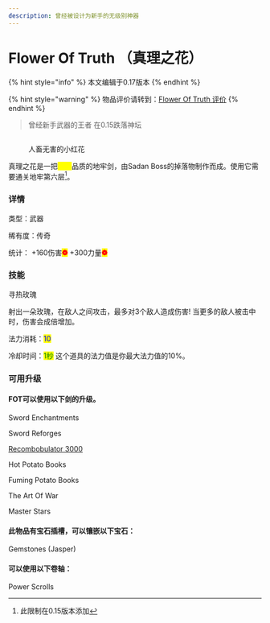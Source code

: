 ```yaml
---
description: 曾经被设计为新手的无级别神器
---
```


# Flower Of Truth （真理之花）

{% hint style="info" %}
本文编辑于0.17版本
{% endhint %}

{% hint style="warning" %}
物品评价请转到：[Flower Of Truth 评价](../ping-jia/flower-of-truth-ping-jia.md)
{% endhint %}

> 曾经新手武器的王者 在0.15跌落神坛

<figure><img src="https://img.pysio.online/doc/skyblock/FOT.gif" alt=""><figcaption><p>人畜无害的小红花</p></figcaption></figure>

真理之花是一把<mark style="color:yellow;">传奇</mark>品质的地牢剑，由Sadan Boss的掉落物制作而成。使用它需要通关地牢第六层[^1]。

### 详情

类型：武器

稀有度：传奇

统计： +160伤害<mark style="color:red;">**❁**</mark> +300力量<mark style="color:red;">**❁**</mark>



### 技能

寻热玫瑰

射出一朵玫瑰，在敌人之间攻击，最多对3个敌人造成伤害! 当更多的敌人被击中时，伤害会成倍增加。&#x20;

法力消耗：<mark style="color:blue;">10</mark>

冷却时间：<mark style="color:green;">1秒</mark>  这个道具的法力值是你最大法力值的10%。



### 可用升级

#### FOT可以使用以下剑的升级。

&#x20;Sword Enchantments

&#x20;Sword Reforges

[ Recombobulator 3000](recombobulator-3000-zhong-zu-qi-3000.md)

&#x20;Hot Potato Books

&#x20;Fuming Potato Books

&#x20;The Art Of War

&#x20;Master Stars

#### 此物品有宝石插槽，可以镶嵌以下宝石：

Gemstones (Jasper)

#### 可以使用以下卷轴：

Power Scrolls

[^1]: 此限制在0.15版本添加
